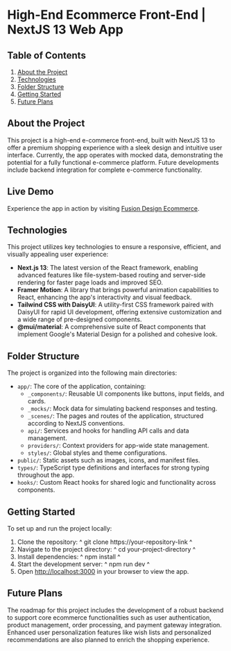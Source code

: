 # High-End Ecommerce Front-End | NextJS 13 Web App

## Table of Contents

1. [About the Project](#about-the-project)
2. [Technologies](#technologies)
3. [Folder Structure](#folder-structure)
4. [Getting Started](#getting-started)
5. [Future Plans](#future-plans)

## About the Project

This project is a high-end e-commerce front-end, built with NextJS 13 to offer a premium shopping experience with a sleek design and intuitive user interface. Currently, the app operates with mocked data, demonstrating the potential for a fully functional e-commerce platform. Future developments include backend integration for complete e-commerce functionality.

## Live Demo

Experience the app in action by visiting [Fusion Design Ecommerce](https://fusion-design.netlify.app/).

## Technologies

This project utilizes key technologies to ensure a responsive, efficient, and visually appealing user experience:

- **Next.js 13**: The latest version of the React framework, enabling advanced features like file-system-based routing and server-side rendering for faster page loads and improved SEO.
- **Framer Motion**: A library that brings powerful animation capabilities to React, enhancing the app's interactivity and visual feedback.
- **Tailwind CSS with DaisyUI**: A utility-first CSS framework paired with DaisyUI for rapid UI development, offering extensive customization and a wide range of pre-designed components.
- **@mui/material**: A comprehensive suite of React components that implement Google's Material Design for a polished and cohesive look.

## Folder Structure

The project is organized into the following main directories:

- `app/`: The core of the application, containing:
  - `_components/`: Reusable UI components like buttons, input fields, and cards.
  - `_mocks/`: Mock data for simulating backend responses and testing.
  - `_scenes/`: The pages and routes of the application, structured according to NextJS conventions.
  - `api/`: Services and hooks for handling API calls and data management.
  - `providers/`: Context providers for app-wide state management.
  - `styles/`: Global styles and theme configurations.
- `public/`: Static assets such as images, icons, and manifest files.
- `types/`: TypeScript type definitions and interfaces for strong typing throughout the app.
- `hooks/`: Custom React hooks for shared logic and functionality across components.


## Getting Started

To set up and run the project locally:

1. Clone the repository:
   ^
   git clone https://your-repository-link
   ^
2. Navigate to the project directory:
   ^
   cd your-project-directory
   ^
3. Install dependencies:
   ^
   npm install
   ^
4. Start the development server:
   ^
   npm run dev
   ^
5. Open [http://localhost:3000](http://localhost:3000) in your browser to view the app.

## Future Plans

The roadmap for this project includes the development of a robust backend to support core ecommerce functionalities such as user authentication, product management, order processing, and payment gateway integration. Enhanced user personalization features like wish lists and personalized recommendations are also planned to enrich the shopping experience.
